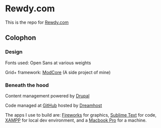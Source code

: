 # Rewdy.com


This is the repo for [Rewdy.com](http://rewdy.com)

## Colophon

### Design

Fonts used: Open Sans at various weights

Grid+ framework: [ModCore](http://github.com/rewdy/ModCore) (A side project of mine)

### Beneath the hood

Content management powered by [Drupal](http://drupal.org)

Code managed at [GitHub](http://github.com) hosted by [Dreamhost](http://dreamhost.com)

The apps I use to build are: [Fireworks](1) for graphics, [Sublime Text](2) for code, [XAMPP](3) for local dev environment, and a [Macbook Pro](4) for a machine.

[1]: http://www.adobe.com/products/fireworks.html
[2]: http://www.sublimetext.com/
[3]: http://www.apachefriends.org/en/xampp-macosx.html
[4]: http://store.apple.com/us/mac/family/macbook-pro